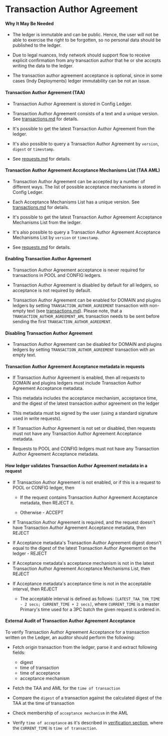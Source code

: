 # Transaction Author Agreement

#### Why It May Be Needed

- The ledger is immutable and can be public. Hence, the user will not be able to exercise the right to be forgotten, so no personal data should be published to the ledger.

- Due to legal nuances, Indy network should support flow to receive explicit confirmation from any transaction author that he or she accepts writing the data to the ledger.

- The transaction author agreement acceptance is optional, since in some cases (Indy Deployments) ledger immutability can be not an issue.

#### Transaction Author Agreement (TAA)

- Transaction Author Agreement is stored in Config Ledger.

- Transaction Author Agreement consists of a text and a unique version. See [transactions.md](https://github.com/hyperledger/indy-node/blob/master/docs/source/transactions.md) for details.

- It's possible to get the latest Transaction Author Agreement from the ledger.

- It's also possible to query a Transaction Author Agreement by `version`, `digest` or `timestamp`.

- See [requests.md](https://github.com/hyperledger/indy-node/blob/master/docs/source/requests.md) for details.

#### Transaction Author Agreement Acceptance Mechanisms List (TAA AML)

- Transaction Author Agreement can be accepted by a number of different ways. The list of possible acceptance mechanisms is stored in Config Ledger. 

- Each Acceptance Mechanisms List has a unique version. See [transactions.md](https://github.com/hyperledger/indy-node/blob/master/docs/source/transactions.md) for details.

- It's possible to get the latest Transaction Author Agreement Acceptance Mechanisms List from the ledger.

- It's also possible to query a Transaction Author Agreement Acceptance Mechanisms List by `version`  or `timestamp`.

- See [requests.md](https://github.com/hyperledger/indy-node/blob/master/docs/source/requests.md) for details.

#### Enabling Transaction Author Agreement

- Transaction Author Agreement acceptance is never required for transactions in POOL and CONFIG ledgers.

- Transaction Author Agreement is disabled by default for all ledgers, so acceptance is not required by default.
 
- Transaction Author Agreement can be enabled for DOMAIN and plugins ledgers by setting `TRANSACTION_AUTHOR_AGREEMENT` transaction with non-empty text (see [transactions.md](https://github.com/hyperledger/indy-node/blob/master/docs/source/transactions.md)). Please note, that a `TRANSACTION_AUTHOR_AGREEMENT_AML` transaction needs to be sent before sending the first `TRANSACTION_AUTHOR_AGREEMENT`.

#### Disabling Transaction Author Agreement

- Transaction Author Agreement can be disabled for DOMAIN and plugins ledgers by setting `TRANSACTION_AUTHOR_AGREEMENT` transaction with an empty text.

#### Transaction Author Agreement Acceptance metadata in requests

- If Transaction Author Agreement is enabled, then all requests to DOMAIN and plugins ledgers must include Transaction Author Agreement Acceptance metadata.

- This metadata includes the acceptance mechanism, acceptance time, and the digest of the latest transaction author agreement on the ledger

- This metadata must be signed by the user (using a standard signature used in write requests).

- If Transaction Author Agreement is not set or disabled, then requests must not have any Transaction Author Agreement Acceptance metadata. 

- Requests to POOL and CONFIG ledgers must not have any Transaction Author Agreement Acceptance metadata.

#### How ledger validates Transaction Author Agreement metadata in a request

- If Transaction Author Agreement is not enabled, or if this is a request to POOL or CONFIG ledger, then
    
    - If the request contains Transaction Author Agreement Acceptance metadata, then REJECT it.
    
    - Otherwise - ACCEPT

- If Transaction Author Agreement is required, and the request doesn't have Transaction Author Agreement Acceptance metadata, then REJECT

- If Acceptance metadata's Transaction Author Agreement digest doesn't equal to the  digest of the latest Transaction Author Agreement on the ledger - REJECT

- If Acceptance metadata's acceptance mechanism is not in the latest Transaction Author Agreement Acceptance Mechanisms List, then REJECT

- If Acceptance metadata's acceptance time is not in the acceptable interval, then REJECT
  
  - The acceptable interval is defined as follows: `[LATEST_TAA_TXN_TIME - 2 secs; CURRENT_TIME + 2 secs]`, where `CURRENT_TIME` is a master Primary's time used for a 3PC batch the given request is ordered in. 

#### External Audit of Transaction Author Agreement Acceptance 

To verify Transaction Author Agreement Acceptance for a transaction written on the Ledger, an auditor should perform the following:

- Fetch origin transaction from the ledger, parse it and extract following fields:
  - digest
  - time of transaction
  - time of acceptance
  - acceptance mechanism
  
- Fetch the TAA and AML for the `time of transaction`
- Compare the `digest` of a transaction against the calculated digest of the TAA at the time of transaction
- Check membership of `acceptance mechanism` in the AML
- Verify `time of acceptance` as it's described in [verification section](#how-ledger-validates-transaction-author-agreement-metadata-in-a-request), where the `CURRENT_TIME` is `time of transaction`.
